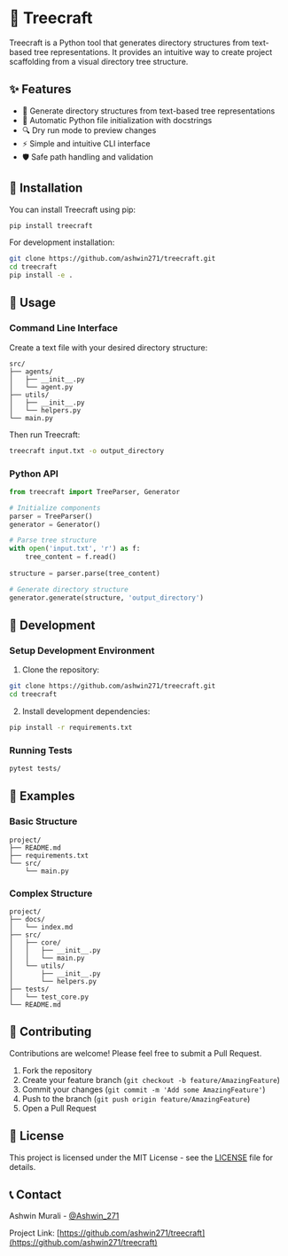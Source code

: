 # 🌳 Treecraft

Treecraft is a Python tool that generates directory structures from text-based tree representations. It provides an intuitive way to create project scaffolding from a visual directory tree structure.

## ✨ Features

- 📁 Generate directory structures from text-based tree representations
- 🐍 Automatic Python file initialization with docstrings
- 🔍 Dry run mode to preview changes
- ⚡ Simple and intuitive CLI interface
- 🛡️ Safe path handling and validation

## 🚀 Installation

You can install Treecraft using pip:

```bash
pip install treecraft
```

For development installation:

```bash
git clone https://github.com/ashwin271/treecraft.git
cd treecraft
pip install -e .
```

## 📖 Usage

### Command Line Interface

Create a text file with your desired directory structure:

```
src/
├── agents/
│   ├── __init__.py
│   └── agent.py
├── utils/
│   ├── __init__.py
│   └── helpers.py
└── main.py
```

Then run Treecraft:

```bash
treecraft input.txt -o output_directory
```

### Python API

```python
from treecraft import TreeParser, Generator

# Initialize components
parser = TreeParser()
generator = Generator()

# Parse tree structure
with open('input.txt', 'r') as f:
    tree_content = f.read()
    
structure = parser.parse(tree_content)

# Generate directory structure
generator.generate(structure, 'output_directory')
```

## 🔧 Development

### Setup Development Environment

1. Clone the repository:
```bash
git clone https://github.com/ashwin271/treecraft.git
cd treecraft
```

2. Install development dependencies:
```bash
pip install -r requirements.txt
```

### Running Tests

```bash
pytest tests/
```

## 📝 Examples

### Basic Structure

```
project/
├── README.md
├── requirements.txt
└── src/
    └── main.py
```

### Complex Structure

```
project/
├── docs/
│   └── index.md
├── src/
│   ├── core/
│   │   ├── __init__.py
│   │   └── main.py
│   └── utils/
│       ├── __init__.py
│       └── helpers.py
├── tests/
│   └── test_core.py
└── README.md
```

## 🤝 Contributing

Contributions are welcome! Please feel free to submit a Pull Request.

1. Fork the repository
2. Create your feature branch (`git checkout -b feature/AmazingFeature`)
3. Commit your changes (`git commit -m 'Add some AmazingFeature'`)
4. Push to the branch (`git push origin feature/AmazingFeature`)
5. Open a Pull Request

## 📄 License

This project is licensed under the MIT License - see the [LICENSE](LICENSE) file for details.

## 📞 Contact

Ashwin Murali - [@Ashwin_271](https://twitter.com/Ashwin_271)

Project Link: [https://github.com/ashwin271/treecraft](https://github.com/ashwin271/treecraft)

